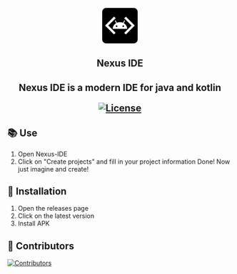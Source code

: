 <p align="center">
    <img src="./images/icon.png" alt="Nexus IDE" width="80" height="80"/>
</p>

<h2 align="center"><b>Nexus IDE</b><h2>
<p align="center">
   Nexus IDE is a modern IDE for java and kotlin
   </p></b>
   
<div style="text-align: center;">
    <a href="https://opensource.org/licenses/GPL-3.0">
    <img src="https://img.shields.io/badge/License-GPLv3-blue.svg" alt="License">
  </a>
</div>

## 📚 Use
1. Open Nexus-IDE
2. Click on "Create projects" and fill in your project information
Done! Now just imagine and create!
## 📱 Installation
1. Open the releases page
2. Click on the latest version
3. Install APK
## 🚀 Contributors

<a href="https://github.com/Nexus-IDE/Nexus-IDE/graphs/contributors">
  <img src="https://contrib.rocks/image?repo=Nexus-IDE/Nexus-IDE"  alt="Contributors"/>
</a>